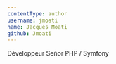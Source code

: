 ```yaml
---
contentType: author
username: jmoati
name: Jacques Moati
github: Jmoati
---
```

Développeur Señor PHP / Symfony
